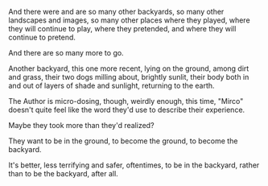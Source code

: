 And there were and are so many other backyards, so many other landscapes and images, so many other places where they played, where they will continue to play, where they pretended, and where they will continue to pretend.

And there are so many more to go.

Another backyard, this one more recent, lying on the ground, among dirt and grass, their two dogs milling about, brightly sunlit, their body both in and out of layers of shade and sunlight, returning to the earth.

The Author is micro-dosing, though, weirdly enough, this time, "Mirco" doesn't quite feel like the word they'd use to describe their experience.

Maybe they took more than they'd realized?

They want to be in the ground, to become the ground, to become the backyard.

It's better, less terrifying and safer, oftentimes, to be in the backyard, rather than to be the backyard, after all.